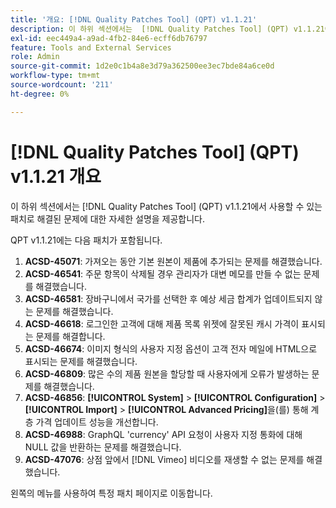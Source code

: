 ```yaml
---
title: '개요: [!DNL Quality Patches Tool] (QPT) v1.1.21'
description: 이 하위 섹션에서는  [!DNL Quality Patches Tool] (QPT) v1.1.21에서 사용할 수 있는 패치로 해결된 문제에 대한 자세한 설명을 제공합니다.
exl-id: eec449a4-a9ad-4fb2-84e6-ecff6db76797
feature: Tools and External Services
role: Admin
source-git-commit: 1d2e0c1b4a8e3d79a362500ee3ec7bde84a6ce0d
workflow-type: tm+mt
source-wordcount: '211'
ht-degree: 0%

---
```


# [!DNL Quality Patches Tool] (QPT) v1.1.21 개요

이 하위 섹션에서는 [!DNL Quality Patches Tool] (QPT) v1.1.21에서 사용할 수 있는 패치로 해결된 문제에 대한 자세한 설명을 제공합니다.

QPT v1.1.21에는 다음 패치가 포함됩니다.

1. **ACSD-45071**: 가져오는 동안 기본 원본이 제품에 추가되는 문제를 해결했습니다.
1. **ACSD-46541**: 주문 항목이 삭제될 경우 관리자가 대변 메모를 만들 수 없는 문제를 해결했습니다.
1. **ACSD-46581**: 장바구니에서 국가를 선택한 후 예상 세금 합계가 업데이트되지 않는 문제를 해결했습니다.
1. **ACSD-46618**: 로그인한 고객에 대해 제품 목록 위젯에 잘못된 캐시 가격이 표시되는 문제를 해결합니다.
1. **ACSD-46674**: 이미지 형식의 사용자 지정 옵션이 고객 전자 메일에 HTML으로 표시되는 문제를 해결했습니다.
1. **ACSD-46809**: 많은 수의 제품 원본을 할당할 때 사용자에게 오류가 발생하는 문제를 해결했습니다.
1. **ACSD-46856**: **[!UICONTROL System]** > **[!UICONTROL Configuration]** > **[!UICONTROL Import]** > **[!UICONTROL Advanced Pricing]**&#x200B;을(를) 통해 계층 가격 업데이트 성능을 개선합니다.
1. **ACSD-46988**: GraphQL &#39;currency&#39; API 요청이 사용자 지정 통화에 대해 NULL 값을 반환하는 문제를 해결했습니다.
1. **ACSD-47076**: 상점 앞에서 [!DNL Vimeo] 비디오를 재생할 수 없는 문제를 해결했습니다.

왼쪽의 메뉴를 사용하여 특정 패치 페이지로 이동합니다.
